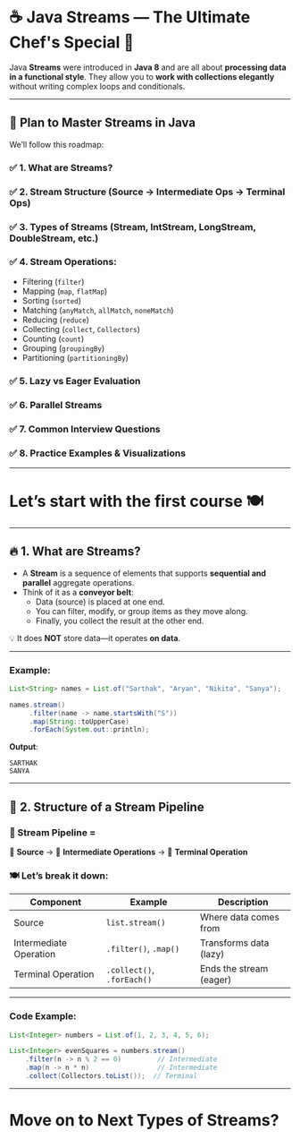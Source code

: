 # ☕ Java Streams — The Ultimate Chef's Special 🍲

Java **Streams** were introduced in **Java 8** and are all about **processing data in a functional style**. They allow you to **work with collections elegantly** without writing complex loops and conditionals.

---

## 🧭 Plan to Master Streams in Java

We’ll follow this roadmap:

### ✅ 1. What are Streams?
### ✅ 2. Stream Structure (Source → Intermediate Ops → Terminal Ops)
### ✅ 3. Types of Streams (Stream, IntStream, LongStream, DoubleStream, etc.)
### ✅ 4. Stream Operations:
- Filtering (`filter`)
- Mapping (`map`, `flatMap`)
- Sorting (`sorted`)
- Matching (`anyMatch`, `allMatch`, `noneMatch`)
- Reducing (`reduce`)
- Collecting (`collect`, `Collectors`)
- Counting (`count`)
- Grouping (`groupingBy`)
- Partitioning (`partitioningBy`)

### ✅ 5. Lazy vs Eager Evaluation
### ✅ 6. Parallel Streams
### ✅ 7. Common Interview Questions
### ✅ 8. Practice Examples & Visualizations

---

# Let’s start with the **first course** 🍽️

---

## 🔥 1. What are Streams?

- A **Stream** is a sequence of elements that supports **sequential and parallel** aggregate operations.
- Think of it as a **conveyor belt**:
  - Data (source) is placed at one end.
  - You can filter, modify, or group items as they move along.
  - Finally, you collect the result at the other end.

💡 It does **NOT** store data—it operates **on data**.

---

### Example:

```java
List<String> names = List.of("Sarthak", "Aryan", "Nikita", "Sanya");

names.stream()
     .filter(name -> name.startsWith("S"))
     .map(String::toUpperCase)
     .forEach(System.out::println);
```

**Output**:
```
SARTHAK
SANYA
```

---

## 🧱 2. Structure of a Stream Pipeline

### 🍯 Stream Pipeline = 
🔹 **Source** → 🔹 **Intermediate Operations** → 🔹 **Terminal Operation**

### 🍽️ Let’s break it down:

| Component               | Example                       | Description |
|-------------------------|-------------------------------|-------------|
| Source                  | `list.stream()`               | Where data comes from |
| Intermediate Operation  | `.filter()`, `.map()`         | Transforms data (lazy) |
| Terminal Operation      | `.collect()`, `.forEach()`    | Ends the stream (eager) |

---

### Code Example:

```java
List<Integer> numbers = List.of(1, 2, 3, 4, 5, 6);

List<Integer> evenSquares = numbers.stream()
    .filter(n -> n % 2 == 0)         // Intermediate
    .map(n -> n * n)                 // Intermediate
    .collect(Collectors.toList());  // Terminal
```

---

# Move on to Next  **Types of Streams**?